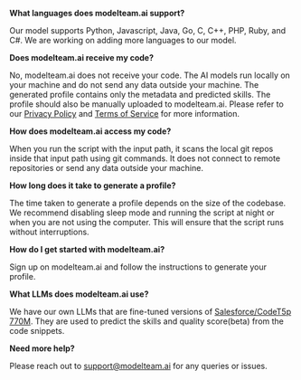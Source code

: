 **What languages does modelteam.ai support?**

Our model supports Python, Javascript, Java, Go, C, C++, PHP, Ruby, and C#. We are working on adding more languages to our model.

**Does modelteam.ai receive my code?**

No, modelteam.ai does not receive your code. The AI models run locally on your machine and do not send any data outside your machine. The generated profile contains only the metadata and predicted skills. The profile should also be manually uploaded to modelteam.ai. Please refer to our [Privacy Policy](https://modelteam.ai/#privacy) and [Terms of Service](https://modelteam.ai/#terms) for more information.

**How does modelteam.ai access my code?**

When you run the script with the input path, it scans the local git repos inside that input path using git commands. It does not connect to remote repositories or send any data outside your machine.

**How long does it take to generate a profile?**

The time taken to generate a profile depends on the size of the codebase. We recommend disabling sleep mode and running the script at night or when you are not using the computer. This will ensure that the script runs without interruptions.

**How do I get started with modelteam.ai?**

Sign up on modelteam.ai and follow the instructions to generate your profile.

**What LLMs does modelteam.ai use?**

We have our own LLMs that are fine-tuned versions of [Salesforce/CodeT5p 770M](https://huggingface.co/Salesforce/CodeT5P-770M). They are used to predict the skills and quality score(beta) from the code snippets.

**Need more help?**

Please reach out to support@modelteam.ai for any queries or issues.